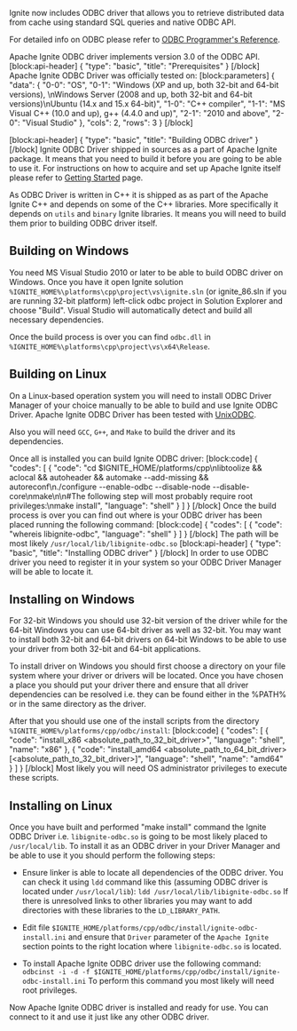 Ignite now includes ODBC driver that allows you to retrieve distributed data from cache using standard SQL queries and native ODBC API.

For detailed info on ODBC please refer to [ODBC Programmer's Reference](https://msdn.microsoft.com/en-us/library/ms714177.aspx).

Apache Ignite ODBC driver implements version 3.0 of the ODBC API.
[block:api-header]
{
  "type": "basic",
  "title": "Prerequisites"
}
[/block]
Apache Ignite ODBC Driver was officially tested on:
[block:parameters]
{
  "data": {
    "0-0": "OS",
    "0-1": "Windows (XP and up, both 32-bit and 64-bit versions), \nWindows Server (2008 and up, both 32-bit and 64-bit versions)\nUbuntu (14.x and 15.x 64-bit)",
    "1-0": "C++ compiler",
    "1-1": "MS Visual C++ (10.0 and up), g++ (4.4.0 and up)",
    "2-1": "2010 and above",
    "2-0": "Visual Studio"
  },
  "cols": 2,
  "rows": 3
}
[/block]

[block:api-header]
{
  "type": "basic",
  "title": "Building ODBC driver"
}
[/block]
Ignite ODBC Driver shipped in sources as a part of Apache Ignite package. It means that you need to build it before you are going to be able to use it. For instructions on how to acquire and set up Apache Ignite itself please refer to [Getting Started](doc:getting-started) page.

As ODBC Driver is written in C++ it is shipped as as part of the Apache Ignite C++ and depends on some of the C++ libraries. More specifically it depends on `utils` and `binary` Ignite libraries. It means you will need to build them prior to building ODBC driver itself.

## Building on Windows
You need MS Visual Studio 2010 or later to be able to build ODBC driver on Windows. Once you have it open Ignite solution `%IGNITE_HOME%\platforms\cpp\project\vs\ignite.sln` (or ignite_86.sln if you are running 32-bit platform) left-click odbc project in Solution Explorer and choose "Build". Visual Studio will automatically detect and build all necessary dependencies.

Once the build process is over you can find `odbc.dll` in `%IGNITE_HOME%\platforms\cpp\project\vs\x64\Release`.

## Building on Linux
On a Linux-based operation system you will need to install ODBC Driver Manager of your choice manually to be able to build and use Ignite ODBC Driver. Apache Ignite ODBC Driver has been tested with [UnixODBC](http://www.unixodbc.org).

Also you will need `GCC`, `G++`, and `Make` to build the driver and its dependencies.

Once all is installed you can build Ignite ODBC driver:
[block:code]
{
  "codes": [
    {
      "code": "cd $IGNITE_HOME/platforms/cpp\nlibtoolize && aclocal && autoheader && automake --add-missing && autoreconf\n./configure --enable-odbc --disable-node --disable-core\nmake\n\n#The following step will most probably require root privileges:\nmake install",
      "language": "shell"
    }
  ]
}
[/block]
Once the build process is over you can find out where is your ODBC driver has been placed running the following command:
[block:code]
{
  "codes": [
    {
      "code": "whereis libignite-odbc",
      "language": "shell"
    }
  ]
}
[/block]
The path will be most likely `/usr/local/lib/libignite-odbc.so`
[block:api-header]
{
  "type": "basic",
  "title": "Installing ODBC driver"
}
[/block]
In order to use ODBC driver you need to register it in your system so your ODBC Driver Manager will be able to locate it.

## Installing on Windows
For 32-bit Windows you should use 32-bit version of the driver while for the
64-bit Windows you can use 64-bit driver as well as 32-bit. You may want to install both 32-bit and 64-bit drivers on 64-bit Windows to be able to use your driver from both 32-bit and 64-bit applications.

To install driver on Windows you should first choose a directory on your
file system where your driver or drivers will be located. Once you have
chosen a place you should put your driver there and ensure that all driver
dependencies can be resolved i.e. they can be found either in the %PATH% or
in the same directory as the driver.

After that you should use one of the install scripts from the directory 
`%IGNITE_HOME%/platforms/cpp/odbc/install`:
[block:code]
{
  "codes": [
    {
      "code": "install_x86 <absolute_path_to_32_bit_driver>",
      "language": "shell",
      "name": "x86"
    },
    {
      "code": "install_amd64 <absolute_path_to_64_bit_driver> [<absolute_path_to_32_bit_driver>]",
      "language": "shell",
      "name": "amd64"
    }
  ]
}
[/block]
Most likely you will need OS administrator privileges to execute these scripts.

## Installing on Linux

Once you have built and performed "make install" command the Ignite ODBC Driver i.e. `libignite-odbc.so` is going to be most likely placed to `/usr/local/lib`. To install it as an ODBC driver in your Driver Manager and be able to use it you should perform the following steps:

* Ensure linker is able to locate all dependencies of the ODBC driver. You can check it using `ldd` command like this (assuming ODBC driver is located under `/usr/local/lib`):
  ```ldd /usr/local/lib/libignite-odbc.so```
If there is unresolved links to other libraries you may want to add directories with these libraries to the `LD_LIBRARY_PATH`.

* Edit file `$IGNITE_HOME/platforms/cpp/odbc/install/ignite-odbc-install.ini` and ensure that `Driver` parameter of the `Apache Ignite` section points to the right location where `libignite-odbc.so` is located.
   
* To install Apache Ignite ODBC driver use the following command:
  ```odbcinst -i -d -f $IGNITE_HOME/platforms/cpp/odbc/install/ignite-odbc-install.ini```
  To perform this command you most likely will need root privileges.

Now Apache Ignite ODBC driver is installed and ready for use. You can connect to it and use it just like any other ODBC driver.